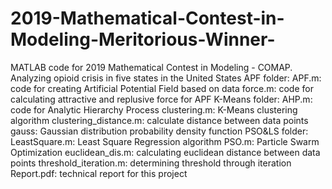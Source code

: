 # 2019-Mathematical-Contest-in-Modeling-Meritorious-Winner-
MATLAB code for 2019 Mathematical Contest in Modeling - COMAP. Analyzing opioid crisis in five states in the United States
APF folder:
	APF.m: code for creating Artificial Potential Field based on data
	force.m: code for calculating attractive and replusive force for APF
K-Means folder:
	AHP.m: code for Analytic Hierarchy Process
	clustering.m: K-Means clustering algorithm
	clustering_distance.m: calculate distance between data points
	gauss: Gaussian distribution probability density function
PSO&LS folder:
	LeastSquare.m: Least Square Regression algorithm
	PSO.m: Particle Swarm Optimization
	euclidean_dis.m: calculating euclidean distance between data points
threshold_iteration.m: determining threshold through iteration
Report.pdf: technical report for this project
